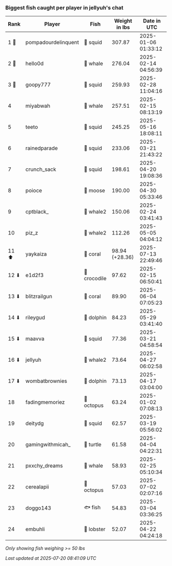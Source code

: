 ### Biggest fish caught per player in jellyuh's chat
| Rank | Player | Fish | Weight in lbs | Date in UTC |
|------|--------|-----------|---------|-----|
| 1 🥇  | pompadourdelinquent | 🦑 squid | 307.87 | 2025-01-06 01:33:12 |
| 2 🥈  | hello0d | 🐳 whale | 276.04 | 2025-02-14 04:56:39 |
| 3 🥉  | goopy777 | 🦑 squid | 259.93 | 2025-02-28 11:04:16 |
| 4  | miyabwah | 🐳 whale | 257.51 | 2025-02-15 08:13:19 |
| 5  | teeto | 🦑 squid | 245.25 | 2025-05-16 18:08:11 |
| 6  | rainedparade | 🦑 squid | 233.06 | 2025-03-21 21:43:22 |
| 7  | crunch_sack | 🦑 squid | 198.61 | 2025-04-20 19:08:36 |
| 8  | poioce | 🫎 moose | 190.00 | 2025-04-30 05:33:46 |
| 9  | cptblack_ | 🐋 whale2 | 150.06 | 2025-02-24 03:41:43 |
| 10  | piz_z | 🐋 whale2 | 112.26 | 2025-05-05 04:04:12 |
| 11 ⬆ | yaykaiza | 🪸 coral | 98.94 (+28.36) | 2025-07-13 22:49:46 |
| 12 ⬇ | e1d2f3 | 🐊 crocodile | 97.62 | 2025-02-15 06:50:41 |
| 13 ⬇ | blitzrailgun | 🪸 coral | 89.90 | 2025-06-04 07:05:23 |
| 14 ⬇ | rileygud | 🐬 dolphin | 84.23 | 2025-05-29 03:41:40 |
| 15 ⬇ | maavva | 🦑 squid | 77.36 | 2025-03-21 04:58:54 |
| 16 ⬇ | jellyuh | 🐋 whale2 | 73.64 | 2025-04-27 06:02:58 |
| 17 ⬇ | wombatbrownies | 🐬 dolphin | 73.13 | 2025-04-17 03:04:00 |
| 18  | fadingmemoriez | 🐙 octopus | 63.24 | 2025-01-02 07:08:13 |
| 19  | deitydg | 🦑 squid | 62.57 | 2025-03-19 05:56:02 |
| 20  | gamingwithmicah_ | 🐢 turtle | 61.58 | 2025-04-04 04:22:31 |
| 21  | pxxchy_dreams | 🐳 whale | 58.93 | 2025-02-25 05:10:34 |
| 22  | cerealapii | 🐙 octopus | 57.03 | 2025-07-02 02:07:16 |
| 23  | doggo143 | 🐟 fish | 54.83 | 2025-03-04 03:36:25 |
| 24  | embuhli | 🦞 lobster | 52.07 | 2025-04-22 04:24:18 |

_Only showing fish weighing >= 50 lbs_

_Last updated at 2025-07-20 08:41:09 UTC_